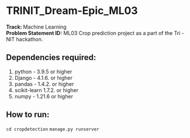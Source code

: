 # TRINIT_Dream-Epic_ML03

<b> Track: </b> Machine Learning<br>
<b> Problem Statement ID:</b> ML03
Crop prediction project as a part of the Tri - NIT hackathon.

## Dependencies required:

1) python - 3.9.5 or higher
2) Django - 4.1.6. or higher
3) pandas - 1.4.2. or higher
4) scikit-learn 1.7.2. or higher
5) numpy - 1.21.6 or higher

## How to run:

`cd cropdetection`
`manage.py runserver`
